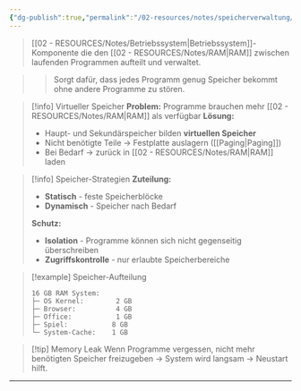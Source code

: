 ```yaml
---
{"dg-publish":true,"permalink":"/02-resources/notes/speicherverwaltung/","tags":["software/betriebssystem","informatik/speicher"],"noteIcon":"","updated":"2025-09-16T10:51:03.158+02:00"}
---
```



> [[02 - RESOURCES/Notes/Betriebssystem\|Betriebssystem]]-Komponente die den [[02 - RESOURCES/Notes/RAM\|RAM]] zwischen laufenden Programmen aufteilt und verwaltet.

>> Sorgt dafür, dass jedes Programm genug Speicher bekommt ohne andere Programme zu stören.

>[!info] Virtueller Speicher
>**Problem:** Programme brauchen mehr [[02 - RESOURCES/Notes/RAM\|RAM]] als verfügbar
>**Lösung:** 
>- Haupt- und Sekundärspeicher bilden **virtuellen Speicher**
>- Nicht benötigte Teile → Festplatte auslagern ([[Paging\|Paging]])
>- Bei Bedarf → zurück in [[02 - RESOURCES/Notes/RAM\|RAM]] laden

>[!info] Speicher-Strategien
>**Zuteilung:**
>- **Statisch** - feste Speicherblöcke
>- **Dynamisch** - Speicher nach Bedarf
>
>**Schutz:**
>- **Isolation** - Programme können sich nicht gegenseitig überschreiben
>- **Zugriffskontrolle** - nur erlaubte Speicherbereiche

>[!example] Speicher-Aufteilung
>```
>16 GB RAM System:
>├─ OS Kernel:        2 GB
>├─ Browser:          4 GB  
>├─ Office:           1 GB
>├─ Spiel:           8 GB
>└─ System-Cache:    1 GB
>```

>[!tip] Memory Leak
>Wenn Programme vergessen, nicht mehr benötigten Speicher freizugeben → System wird langsam → Neustart hilft.

---
